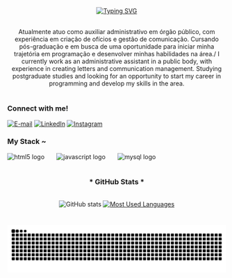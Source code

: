 <div align="center">
<a href="https://git.io/typing-svg">
<img src="https://readme-typing-svg.demolab.com?font=Fira+Code&weight=600&pause=1000&color=00A8FF&width=435&lines=Welcome+to+my+Profile!++(%E2%80%A2%E2%97%A1%E2%80%A2)+%2F" alt="Typing SVG" /></a>
</div>

<img align="center" alt="" src="./src/header-gif.gif">

<p align="center">Atualmente atuo como auxiliar administrativo em órgão público, com experiência em criação de ofícios e gestão de comunicação. Cursando pós-graduação e em busca de uma oportunidade para iniciar minha trajetória em programação e desenvolver minhas habilidades na área./ I currently work as an administrative assistant in a public body, with experience in creating letters and communication management. Studying postgraduate studies and looking for an opportunity to start my career in programming and develop my skills in the area.</p>
  
#

<img align="right" alt="" height="190px" src="https://github.com/user-attachments/assets/23351404-d833-453d-a5bc-b532874982fd">

<h3 align="left">Connect with me!</h3>

[![E-mail](https://img.shields.io/badge/-Email-000?style=for-the-badge&logo=microsoft-outlook&logoColor=00A8FF&color:FFF)](mailto:eduphilipe8@Outlook.com)
[![LinkedIn](https://img.shields.io/badge/-LinkedIn-000?style=for-the-badge&logo=linkedin&logoColor=00A8FF&color:FFF)](https://www.linkedin.com/in/eduardo-martins-5231871a4/)
[![Instagram](https://img.shields.io/badge/-Instagram-000?style=for-the-badge&logo=instagram&logoColor=00A8FF&color:FFF)](https://www.instagram.com/eduardomrtns__/)


<h3 align="left">My Stack ~</h3>

<div align="left">
  <img src="https://cdn.jsdelivr.net/gh/devicons/devicon/icons/html5/html5-original.svg" height="25" alt="html5 logo"  />
  <img width="8" />
  <img width="8" />
  <img src="https://cdn.jsdelivr.net/gh/devicons/devicon/icons/javascript/javascript-plain.svg" height="25" alt="javascript logo"  />
  <img width="8" />
  <img width="8" />
  <img src="https://cdn.jsdelivr.net/gh/devicons/devicon/icons/mysql/mysql-original.svg" height="25" alt="mysql logo"  />
  <img width="8" />
</div>

#

<div style="text-align: center;" align="center">
  <h3>* GitHub Stats *</h3>
  <br>
  <img src="https://github-readme-stats-git-masterrstaa-rickstaa.vercel.app/api?username=EduardoMartiins&hide_title=true&show_icons=true&include_all_commits=false&count_private=true&line_height=25&hide=issues&bg_color=000&title_color=00A8FF&text_color=FFF&border_radius=3&border_color=00A8FF&icon_color=00A8FF&theme=Dracula" alt="GitHub stats">

  <a href="https://github.com/EduardoMartiins/github-readme-stats">
    <img src="https://github-readme-stats-git-masterrstaa-rickstaa.vercel.app/api/top-langs/?username=EduardoMartiins&line_height=25&card_width=250&layout=compact&hide_title=false&count_private=true&langs_count=4&show_icons=true&title_color=00A8FF&hide=html,scss,less&bg_color=000&text_color=8B8B8B&border_radius=3&border_color=00A8FF&count_private=true" alt="Most Used Languages">
  </a>
</div>


#

<picture align="center">
  <source media="(prefers-color-scheme: dark)" srcset="https://raw.githubusercontent.com/EduardoMartiins/EduardoMartiins/output/github-contribution-grid-snake-dark.svg">
  <source media="(prefers-color-scheme: light)" srcset="https://raw.githubusercontent.com/EduardoMartiins/EduardoMartiins/output/github-contribution-grid-snake-dark.svg">
  <img align="center" alt="github contribution grid snake animation" src="https://raw.githubusercontent.com/EduardoMartiins/EduardoMartiins/output/github-contribution-grid-snake.svg">
</picture>

